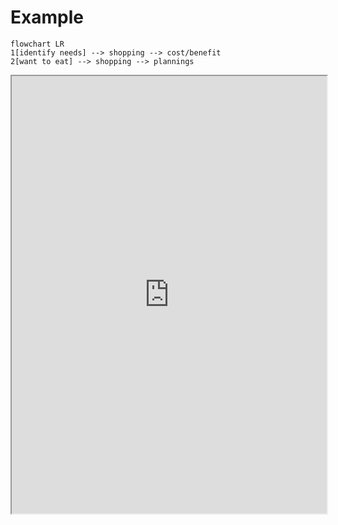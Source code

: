 # Example

```mermaid
flowchart LR
1[identify needs] --> shopping --> cost/benefit
2[want to eat] --> shopping --> plannings
```

<iframe width="100%" height="700" src="https://medium.com/@ensleytan/how-mermaid-diagrams-work-in-obsidian-b7680fe00fa8"></iframe>